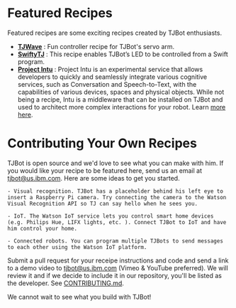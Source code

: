 
# Featured Recipes
Featured recipes are some exciting recipes created by TJBot enthusiasts.


- **[TJWave](https://github.com/victordibia/tjwave)** : Fun controller recipe for TJBot's servo arm.
- **[SwiftyTJ](https://github.com/jweisz/swifty-tj)** : This recipe enables TJBot’s LED to be controlled from a Swift program.
- **[Project Intu](https://github.com/watson-intu/self-sdk#raspberry-pi)** : Project Intu is an experimental service that allows developers to quickly and seamlessly integrate various cognitive services, such as Conversation and Speech-to-Text, with the capabilities of various devices, spaces and physical objects. While not being a recipe, Intu is a middleware that can be installed on TJBot and used to architect more complex interactions for your robot. Learn [more here](http://www.ibm.com/watson/developercloud/project-intu.html).



# Contributing Your Own Recipes

TJBot is open source and we'd love to see what you can make with him. If you would like your recipe to be featured here, send us an email at tjbot@us.ibm.com.
Here are some ideas to get you started.

    - Visual recognition. TJBot has a placeholder behind his left eye to insert a Raspberry Pi camera. Try connecting the camera to the Watson Visual Recognition API so TJ can say hello when he sees you.

    - IoT. The Watson IoT service lets you control smart home devices (e.g. Philips Hue, LIFX lights, etc. ). Connect TJBot to IoT and have him control your home.

    - Connected robots. You can program multiple TJBots to send messages to each other using the Watson IoT platform.

Submit a pull request for your receipe instructions and code and send a link to a demo video to tjbot@us.ibm.com (Vimeo & YouTube preferred). We will review it and if we decide to include it in our repository, you'll be listed as the developer. See [CONTRIBUTING.md](../CONTRIBUTING.md).

We cannot wait to see what you build with TJBot!
